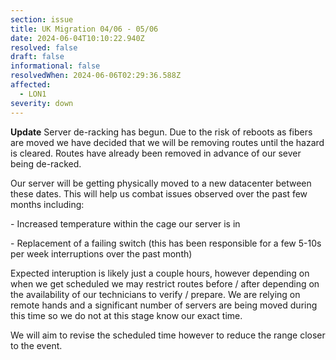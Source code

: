 ```yaml
---
section: issue
title: UK Migration 04/06 - 05/06
date: 2024-06-04T10:10:22.940Z
resolved: false
draft: false
informational: false
resolvedWhen: 2024-06-06T02:29:36.588Z
affected:
  - LON1
severity: down
---
```

**Update** Server de-racking has begun. Due to the risk of reboots as fibers are moved we have decided that we will be removing routes until the hazard is cleared. Routes have already been removed in advance of our sever being de-racked.

O﻿ur server will be getting physically moved to a new datacenter between these dates. This will help us combat issues observed over the past few months including:

﻿- Increased temperature within the cage our server is in

﻿- Replacement of a failing switch (this has been responsible for a few 5-10s per week interruptions over the past month)

E﻿xpected interuption is likely just a couple hours, however depending on when we get scheduled we may restrict routes before / after depending on the availability of our technicians to verify / prepare. We are relying on remote hands and a significant number of servers are being moved during this time so we do not at this stage know our exact time.

W﻿e will aim to revise the scheduled time however to reduce the range closer to the event.